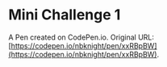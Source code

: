 # Mini Challenge 1

A Pen created on CodePen.io. Original URL: [https://codepen.io/nbknight/pen/xxRBpBW](https://codepen.io/nbknight/pen/xxRBpBW).


